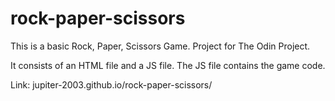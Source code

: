 # rock-paper-scissors
This is a basic Rock, Paper, Scissors Game.
Project for The Odin Project.

It consists of an HTML file and a JS file.
The JS file contains the game code.

Link:
jupiter-2003.github.io/rock-paper-scissors/
